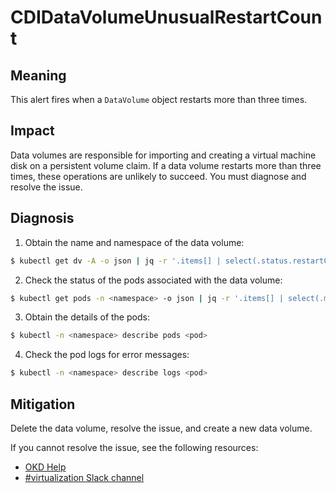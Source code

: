 # CDIDataVolumeUnusualRestartCount
<!--apinnick Nov 2022-->

## Meaning

This alert fires when a `DataVolume` object restarts more than three times.

## Impact

Data volumes are responsible for importing and creating a virtual machine disk on a persistent volume claim. If a data volume restarts more than three times, these operations are unlikely to succeed. You must diagnose and resolve the issue.

## Diagnosis

1. Obtain the name and namespace of the data volume:
  ```bash
  $ kubectl get dv -A -o json | jq -r '.items[] | select(.status.restartCount>3)' | jq '.metadata.name, .metadata.namespace'
  ```
2. Check the status of the pods associated with the data volume:
  ```bash
  $ kubectl get pods -n <namespace> -o json | jq -r '.items[] | select(.metadata.ownerReferences[] | select(.name=="<dv_name>")).metadata.name'
  ```
3. Obtain the details of the pods:
  ```bash
  $ kubectl -n <namespace> describe pods <pod>
  ```
4. Check the pod logs for error messages:
  ```bash
  $ kubectl -n <namespace> describe logs <pod>
  ```

## Mitigation

Delete the data volume, resolve the issue, and create a new data volume.

<!--CNV: If you cannot resolve the issue, log in to the [Customer Portal](https://access.redhat.com) and open a support case, attaching the artifacts gathered during the Diagnosis procedure.-->

<!--KVstart-->
If you cannot resolve the issue, see the following resources:

- [OKD Help](https://www.okd.io/help/)
- [#virtualization Slack channel](https://kubernetes.slack.com/channels/virtualization)
<!--KVend-->

